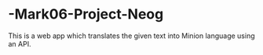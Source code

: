# -Mark06-Project-Neog
This is a web app which translates the given text into Minion language using an API.
